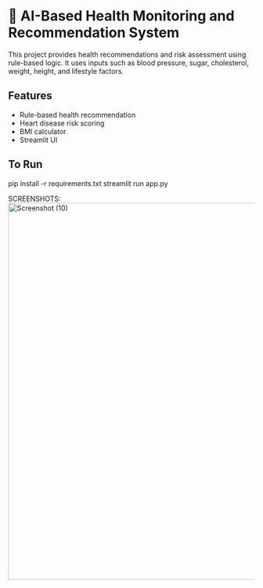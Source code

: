 # 🧠 AI-Based Health Monitoring and Recommendation System

This project provides health recommendations and risk assessment using rule-based logic. It uses inputs such as blood pressure, sugar, cholesterol, weight, height, and lifestyle factors.

## Features

- Rule-based health recommendation
- Heart disease risk scoring
- BMI calculator
- Streamlit UI

## To Run

pip install -r requirements.txt
streamlit run app.py

SCREENSHOTS:
<img width="1366" height="768" alt="Screenshot (10)" src="https://github.com/user-attachments/assets/72d036dd-b55f-48ac-9dfb-b4d5f1082e49" />

